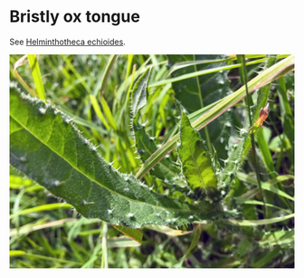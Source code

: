 # Bristly ox tongue

See [Helminthotheca echioides](https://en.wikipedia.org/wiki/Helminthotheca_echioides).

![](IMG_2588.jpg)
